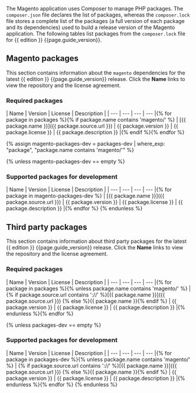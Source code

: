 The Magento application uses Composer to manage PHP packages.
The `composer.json` file declares the list of packages, whereas the `composer.lock` file stores a complete list of the packages (a full version of each package and its dependencies) used to build a release version of the Magento application. The following tables list packages from the `composer.lock` file for {{ edition }} {{page.guide_version}}.

## Magento packages

This section contains information about the `magento` dependencies for the latest {{ edition }} {{page.guide_version}} release.
Click the **Name** links to view the repository and the license agreement.

### Required packages

| Name | Version |  License | Description |
| --- | --- | --- | --- |{% for package in packages %}{% if package.name contains 'magento/' %}
| [{{ package.name }}]({{ package.source.url }}) | {{ package.version }} | {{ package.license }} | {{ package.description }} |{% endif %}{% endfor %}

{% assign magento-packages-dev = packages-dev | where_exp: "package", "package.name contains 'magento/'" %}

{% unless magento-packages-dev == empty %}

### Supported packages for development

| Name | Version |  License | Description |
| --- | --- | --- | --- |{% for package in magento-packages-dev %}
| [{{ package.name }}]({{ package.source.url }}) | {{ package.version }} | {{ package.license }} | {{ package.description }} |{% endfor %}
{% endunless %}

## Third party packages

This section contains information about third party packages for the latest {{ edition }} {{page.guide_version}} release.
Click the **Name** links to view the repository and the license agreement.

### Required packages

| Name | Version |  License | Description |
| --- | --- | --- | --- |{% for package in packages %}{% unless package.name contains 'magento/' %}
| {% if package.source.url contains '://' %}[{{ package.name }}]({{ package.source.url }}) {% else %}{{ package.name }}{% endif %} | {{ package.version }} | {{ package.license }} | {{ package.description }} |{% endunless %}{% endfor %}

{% unless packages-dev == empty %}

### Supported packages for development

| Name | Version |  License | Description |
| --- | --- | --- | --- |{% for package in packages-dev %}{% unless package.name contains 'magento/' %}
| {% if package.source.url contains '://' %}[{{ package.name }}]({{ package.source.url }}) {% else %}{{ package.name }}{% endif %} | {{ package.version }} | {{ package.license }} | {{ package.description }} |{% endunless %}{% endfor %}
{% endunless %}
